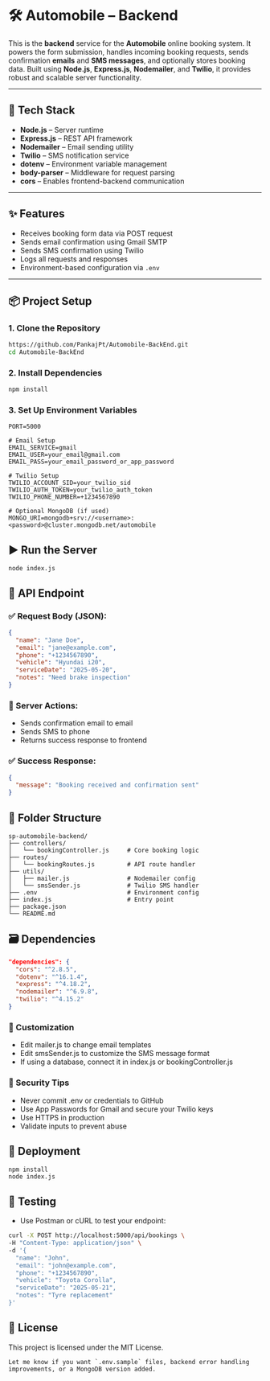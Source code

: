 # 🛠️ Automobile – Backend

This is the **backend** service for the **Automobile** online booking system. It powers the form submission, handles incoming booking requests, sends confirmation **emails** and **SMS messages**, and optionally stores booking data. Built using **Node.js**, **Express.js**, **Nodemailer**, and **Twilio**, it provides robust and scalable server functionality.

---

## 🧰 Tech Stack

- **Node.js** – Server runtime
- **Express.js** – REST API framework
- **Nodemailer** – Email sending utility
- **Twilio** – SMS notification service
- **dotenv** – Environment variable management
- **body-parser** – Middleware for request parsing
- **cors** – Enables frontend-backend communication

---

## ✨ Features

- Receives booking form data via POST request
- Sends email confirmation using Gmail SMTP
- Sends SMS confirmation using Twilio
- Logs all requests and responses
- Environment-based configuration via `.env`

---

## 📦 Project Setup

### 1. Clone the Repository

```bash
https://github.com/PankajPt/Automobile-BackEnd.git
cd Automobile-BackEnd
```

### 2. Install Dependencies

```bash
npm install
```

### 3. Set Up Environment Variables
```env
PORT=5000

# Email Setup
EMAIL_SERVICE=gmail
EMAIL_USER=your_email@gmail.com
EMAIL_PASS=your_email_password_or_app_password

# Twilio Setup
TWILIO_ACCOUNT_SID=your_twilio_sid
TWILIO_AUTH_TOKEN=your_twilio_auth_token
TWILIO_PHONE_NUMBER=+1234567890

# Optional MongoDB (if used)
MONGO_URI=mongodb+srv://<username>:<password>@cluster.mongodb.net/automobile

```

## ▶️ Run the Server

```
node index.js
```

## 📡 API Endpoint

### ✅ Request Body (JSON):
```json
{
  "name": "Jane Doe",
  "email": "jane@example.com",
  "phone": "+1234567890",
  "vehicle": "Hyundai i20",
  "serviceDate": "2025-05-20",
  "notes": "Need brake inspection"
}
```

### 🔁 Server Actions:

- Sends confirmation email to email
- Sends SMS to phone
- Returns success response to frontend

### ✅ Success Response:

```json
{
  "message": "Booking received and confirmation sent"
}
```

## 📁 Folder Structure

```
sp-automobile-backend/
├── controllers/
│   └── bookingController.js     # Core booking logic
├── routes/
│   └── bookingRoutes.js         # API route handler
├── utils/
│   ├── mailer.js                # Nodemailer config
│   └── smsSender.js             # Twilio SMS handler
├── .env                         # Environment config
├── index.js                     # Entry point
├── package.json
└── README.md
```

## 🗃️ Dependencies

```json
"dependencies": {
  "cors": "^2.8.5",
  "dotenv": "^16.1.4",
  "express": "^4.18.2",
  "nodemailer": "^6.9.8",
  "twilio": "^4.15.2"
}
```

### 🔧 Customization

- Edit mailer.js to change email templates
- Edit smsSender.js to customize the SMS message format
- If using a database, connect it in index.js or bookingController.js

### 🔐 Security Tips

- Never commit .env or credentials to GitHub
- Use App Passwords for Gmail and secure your Twilio keys
- Use HTTPS in production
- Validate inputs to prevent abuse

## 🚀 Deployment
```
npm install
node index.js
```

## 🧪 Testing
- Use Postman or cURL to test your endpoint:
  
```bash
curl -X POST http://localhost:5000/api/bookings \
-H "Content-Type: application/json" \
-d '{
  "name": "John",
  "email": "john@example.com",
  "phone": "+1234567890",
  "vehicle": "Toyota Corolla",
  "serviceDate": "2025-05-21",
  "notes": "Tyre replacement"
}'
```

## 📄 License

This project is licensed under the MIT License.

```
Let me know if you want `.env.sample` files, backend error handling improvements, or a MongoDB version added.
```
